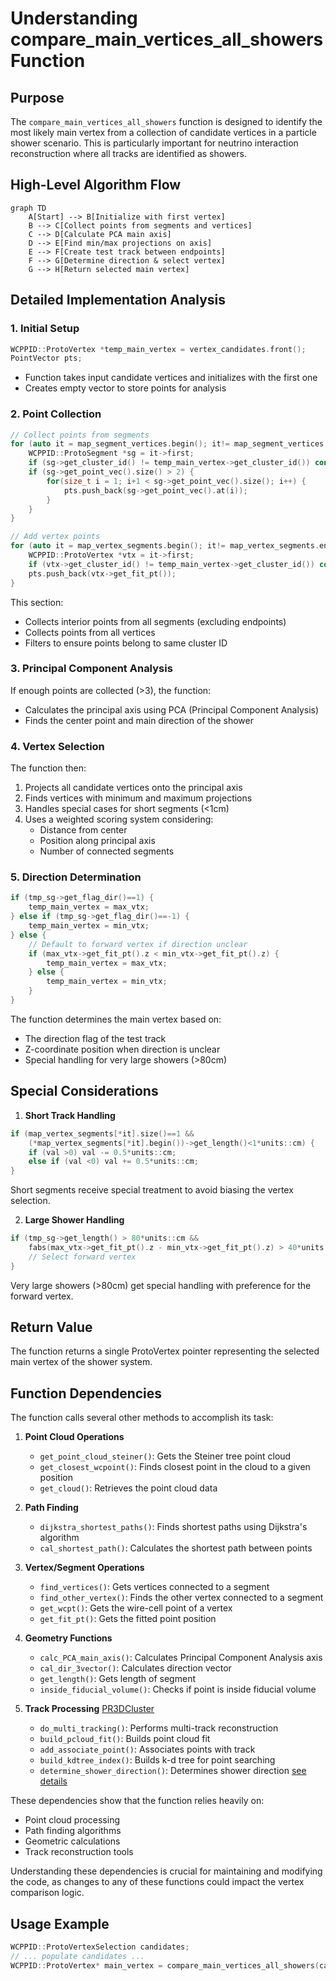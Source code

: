 # Understanding compare_main_vertices_all_showers Function

## Purpose
The `compare_main_vertices_all_showers` function is designed to identify the most likely main vertex from a collection of candidate vertices in a particle shower scenario. This is particularly important for neutrino interaction reconstruction where all tracks are identified as showers.

## High-Level Algorithm Flow

```mermaid
graph TD
    A[Start] --> B[Initialize with first vertex]
    B --> C[Collect points from segments and vertices]
    C --> D[Calculate PCA main axis]
    D --> E[Find min/max projections on axis]
    E --> F[Create test track between endpoints]
    F --> G[Determine direction & select vertex]
    G --> H[Return selected main vertex]
```

## Detailed Implementation Analysis

### 1. Initial Setup
```cpp
WCPPID::ProtoVertex *temp_main_vertex = vertex_candidates.front();
PointVector pts;
```
- Function takes input candidate vertices and initializes with the first one
- Creates empty vector to store points for analysis

### 2. Point Collection
```cpp
// Collect points from segments
for (auto it = map_segment_vertices.begin(); it!= map_segment_vertices.end(); it++) {
    WCPPID::ProtoSegment *sg = it->first;
    if (sg->get_cluster_id() != temp_main_vertex->get_cluster_id()) continue;
    if (sg->get_point_vec().size() > 2) {
        for(size_t i = 1; i+1 < sg->get_point_vec().size(); i++) {
            pts.push_back(sg->get_point_vec().at(i));
        }
    }
}

// Add vertex points
for (auto it = map_vertex_segments.begin(); it!= map_vertex_segments.end(); it++) {
    WCPPID::ProtoVertex *vtx = it->first;
    if (vtx->get_cluster_id() != temp_main_vertex->get_cluster_id()) continue;
    pts.push_back(vtx->get_fit_pt());
}
```

This section:
- Collects interior points from all segments (excluding endpoints)
- Collects points from all vertices
- Filters to ensure points belong to same cluster ID

### 3. Principal Component Analysis
If enough points are collected (>3), the function:
- Calculates the principal axis using PCA (Principal Component Analysis)
- Finds the center point and main direction of the shower

### 4. Vertex Selection
The function then:
1. Projects all candidate vertices onto the principal axis
2. Finds vertices with minimum and maximum projections
3. Handles special cases for short segments (<1cm)
4. Uses a weighted scoring system considering:
   - Distance from center
   - Position along principal axis
   - Number of connected segments

### 5. Direction Determination
```cpp
if (tmp_sg->get_flag_dir()==1) {
    temp_main_vertex = max_vtx;
} else if (tmp_sg->get_flag_dir()==-1) {
    temp_main_vertex = min_vtx;
} else {
    // Default to forward vertex if direction unclear
    if (max_vtx->get_fit_pt().z < min_vtx->get_fit_pt().z) {
        temp_main_vertex = max_vtx;
    } else {
        temp_main_vertex = min_vtx;
    }
}
```

The function determines the main vertex based on:
- The direction flag of the test track
- Z-coordinate position when direction is unclear
- Special handling for very large showers (>80cm)

## Special Considerations

1. **Short Track Handling**
```cpp
if (map_vertex_segments[*it].size()==1 && 
    (*map_vertex_segments[*it].begin())->get_length()<1*units::cm) {
    if (val >0) val -= 0.5*units::cm;
    else if (val <0) val += 0.5*units::cm;
}
```
Short segments receive special treatment to avoid biasing the vertex selection.

2. **Large Shower Handling**
```cpp
if (tmp_sg->get_length() > 80*units::cm && 
    fabs(max_vtx->get_fit_pt().z - min_vtx->get_fit_pt().z) > 40*units::cm) {
    // Select forward vertex
}
```
Very large showers (>80cm) get special handling with preference for the forward vertex.

## Return Value
The function returns a single ProtoVertex pointer representing the selected main vertex of the shower system.

## Function Dependencies

The function calls several other methods to accomplish its task:

1. **Point Cloud Operations**
   - `get_point_cloud_steiner()`: Gets the Steiner tree point cloud
   - `get_closest_wcpoint()`: Finds closest point in the cloud to a given position
   - `get_cloud()`: Retrieves the point cloud data

2. **Path Finding**
   - `dijkstra_shortest_paths()`: Finds shortest paths using Dijkstra's algorithm
   - `cal_shortest_path()`: Calculates the shortest path between points

3. **Vertex/Segment Operations**
   - `find_vertices()`: Gets vertices connected to a segment 
   - `find_other_vertex()`: Finds the other vertex connected to a segment
   - `get_wcpt()`: Gets the wire-cell point of a vertex
   - `get_fit_pt()`: Gets the fitted point position

4. **Geometry Functions**
   - `calc_PCA_main_axis()`: Calculates Principal Component Analysis axis
   - `cal_dir_3vector()`: Calculates direction vector
   - `get_length()`: Gets length of segment
   - `inside_fiducial_volume()`: Checks if point is inside fiducial volume

5. **Track Processing** [PR3DCluster](../PR3DCluster_multi_tracking.md)
   - `do_multi_tracking()`: Performs multi-track reconstruction
   - `build_pcloud_fit()`: Builds point cloud fit
   - `add_associate_point()`: Associates points with track
   - `build_kdtree_index()`: Builds k-d tree for point searching
   - `determine_shower_direction()`: Determines shower direction [see details](../pattern_recognition/protosegment_determine_shower_direction.md)

These dependencies show that the function relies heavily on:
- Point cloud processing
- Path finding algorithms
- Geometric calculations
- Track reconstruction tools

Understanding these dependencies is crucial for maintaining and modifying the code, as changes to any of these functions could impact the vertex comparison logic.

## Usage Example
```cpp
WCPPID::ProtoVertexSelection candidates;
// ... populate candidates ...
WCPPID::ProtoVertex* main_vertex = compare_main_vertices_all_showers(candidates, cluster);
```